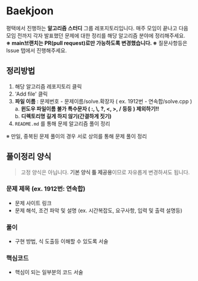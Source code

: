 # Baekjoon

평택에서 진행하는 **알고리즘 스터디** 그룹 레포지토리입니다.
매주 모임이 끝나고 다음 모임 전까지 각자 발표했던 문제에 대한 정리를 해당 알고리즘 분야에 정리해주세요.  
**※ main브랜치는 PR(pull request)로만 가능하도록 변경했습니다. ※**
질문사항등은 Issue 탭에서 진행해주세요. 

    
## 정리방법
1. 해당 알고리즘 레포지토리 클릭
2. 'Add file' 클릭
3. **파일 이름** : 문제번호 - 문제이름/solve.확장자 ( ex. 1912번 - 연속합/solve.cpp )  
   a. __윈도우 파일이름 불가 특수문자 ( :, \\, ?, <, >, / 등등 ) 제외하기!!__  
   b. __디렉토리명 길게 하지 않기(간결하게 짓기)__
5. `README.md` 를 통해 문제 알고리즘 풀이 정리
  
※ 만일, 중복된 문제 풀이의 경우 서로 상의를 통해 문제 풀이 정리  

    
## 풀이정리 양식
> 고정 양식은 아닙니다. **기본 양식 틀 제공용**이므로 자유롭게 변경하셔도 됩니다.
### 문제 제목 (ex. 1912번: 연속합)
- 문제 사이트 링크
- 문제 해석, 조건 파악 및 설명 (ex. 시간복잡도, 요구사항, 입력 및 출력 설명등)
### 풀이
- 구현 방법, 식 도출등 이해할 수 있도록 서술
### 핵심코드
- 핵심이 되는 일부분의 코드 서술

